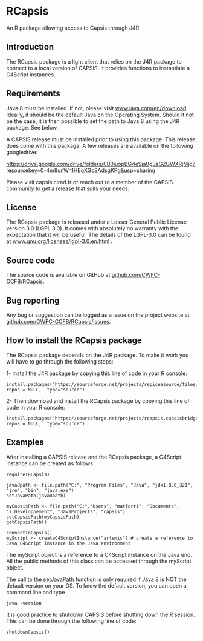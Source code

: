 # RCapsis

An R package allowing access to Capsis through J4R

## Introduction

The RCapsis package is a light client that relies on the J4R package to connect to 
a local version of CAPSIS. It provides functions to instantiate a C4Script instances.

## Requirements

Java 8 must be installed. If not, please visit www.java.com/en/download
Ideally, it should be the default Java on the Operating System. Should it 
not be the case, it is then possible to set the path to Java 8 using the 
J4R package. See below.

A CAPSIS release must be installed prior to using this package. This 
release does come with this package. A few releases are available on the 
following googledrive:

https://drive.google.com/drive/folders/0B0iuopBG4eSja0g3aGZGWXRjMjg?resourcekey=0-4m8unWn1HEqXGc8AdsgKPg&usp=sharing

Please visit capsis.cirad.fr or reach out to a member of the CAPSIS community to 
get a release that suits your needs.

## License 

The RCapsis package is released under a Lesser General Public License version 3.0 (LGPL 3.0). It comes with absolutely
no warranty with the expectation that it will be useful. The details of the LGPL-3.0 can be found at 
www.gnu.org/licenses/lgpl-3.0.en.html .

## Source code

The source code is available on GitHub at [github.com/CWFC-CCFB/RCapsis](https://github.com/CWFC-CCFB/RCapsis).

## Bug reporting

Any bug or suggestion can be logged as a issue on the project website at [github.com/CWFC-CCFB/RCapsis/issues](https://github.com/CWFC-CCFB/RCapsis/issues).

## How to install the RCapsis package

The RCapsis package depends on the J4R package. To make it work you will have 
to go through the following steps:

1- Install the J4R package by copying this line of code in your R console:
~~~
install.packages("https://sourceforge.net/projects/repiceasource/files/latest", repos = NULL,  type="source")
~~~

2- Then download and install the RCapsis package by copying this line of code in your R console:
~~~
install.packages("https://sourceforge.net/projects/rcapsis.capsisbridge.p/files/latest", repos = NULL,  type="source")
~~~

## Examples ##

After installing a CAPSIS release and the RCapsis package, a C4Script instance can be created as follows

~~~
require(RCapsis)

java8path <- file.path("C:", "Program Files", "Java", "jdk1.8.0_321", "jre", "bin", "java.exe")
setJavaPath(java8path)

myCapsisPath <- file.path("C:","Users", "matforti", "Documents", "7_Developpement", "JavaProjects", "capsis")
setCapsisPath(myCapsisPath)
getCapsisPath()

connectToCapsis()
myScript <- createC4ScriptInstance("artemis") # create a reference to Java C4Script instance in the Java environment
~~~

The myScript object is a reference to a C4Script instance on the Java end. All the public methods of this class can be accessed through the myScript object.

The call to the setJavaPath function is only required if Java 8 is NOT the default version
on your OS. To know the default version, you can open a command line and type 

~~~
java -version
~~~

It is good practice to shutdown CAPSIS before shutting down the R session. This can be done through the following line of code:

~~~
shutdownCapsis()
~~~
